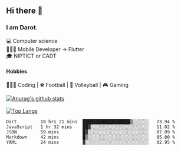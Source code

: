 ## Hi there 👋

### I am Darot.

💻 Computer science <br>
🧑🏻‍💻 Mobile Developer -> Flutter<br>
🎓 NIPTICT or CADT<br>

#### Hobbies 
🧑🏻‍💻 Coding  |  ⚽️ Football | 🏐 Volleyball | 🎮 Gaming<br>

<!-- [![Darot's GitHub stats](https://github-readme-stats.vercel.app/api?username=darot-chen)](https://github.com/darot-chen/github-readme-stats) -->
<!--
**darot-chen/darot-chen** is a ✨ _special_ ✨ repository because its `README.md` (this file) appears on your GitHub profile.

Here are some ideas to get you started:

- 🔭 I’m currently working on ...
- 🌱 I’m currently learning ...
- 👯 I’m looking to collaborate on ...
- 🤔 I’m looking for help with ...
- 💬 Ask me about ...
- 📫 How to reach me: ...
- 😄 Pronouns: ...
- ⚡ Fun fact: ...
-->

[![Anurag's github stats](https://github-readme-stats.vercel.app/api?username=darot-chen&count_private=true&theme=cobalt&show_icons=true)](https://github.com/darot-chen)
</br>
</br>
[![Top Langs](https://github-readme-stats.vercel.app/api/top-langs/?username=darot-chen&layout=compact&theme=cobalt)](https://github.com/darot-chen/)


<!--START_SECTION:waka-->

```text
Dart         10 hrs 21 mins  ██████████████████▒░░░░░░   73.94 %
JavaScript   1 hr 32 mins    ██▓░░░░░░░░░░░░░░░░░░░░░░   11.02 %
JSON         59 mins         █▓░░░░░░░░░░░░░░░░░░░░░░░   07.09 %
Markdown     42 mins         █▒░░░░░░░░░░░░░░░░░░░░░░░   05.00 %
YAML         24 mins         ▓░░░░░░░░░░░░░░░░░░░░░░░░   02.95 %
```

<!--END_SECTION:waka-->
